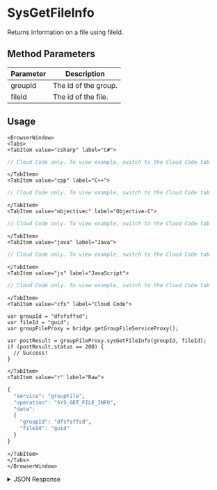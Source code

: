# SysGetFileInfo

Returns information on a file using fileId.

<PartialServop service_name="groupFile" operation_name="SYS_GET_FILE_INFO" />

## Method Parameters
Parameter | Description
--------- | -----------
groupId | The id of the group.
fileId | The id of the file.

## Usage

```mdx-code-block
<BrowserWindow>
<Tabs>
<TabItem value="csharp" label="C#">
```

```csharp
// Cloud Code only. To view example, switch to the Cloud Code tab
```

```mdx-code-block
</TabItem>
<TabItem value="cpp" label="C++">
```

```cpp
// Cloud Code only. To view example, switch to the Cloud Code tab
```

```mdx-code-block
</TabItem>
<TabItem value="objectivec" label="Objective-C">
```

```objectivec
// Cloud Code only. To view example, switch to the Cloud Code tab
```

```mdx-code-block
</TabItem>
<TabItem value="java" label="Java">
```

```java
// Cloud Code only. To view example, switch to the Cloud Code tab
```

```mdx-code-block
</TabItem>
<TabItem value="js" label="JavaScript">
```

```javascript
// Cloud Code only. To view example, switch to the Cloud Code tab
```

```mdx-code-block
</TabItem>
<TabItem value="cfs" label="Cloud Code">
```

```cfscript
var groupId = "dfsfsffsd";
var fileId = "guid";
var groupFileProxy = bridge.getGroupFileServiceProxy();

var postResult = groupFileProxy.sysGetFileInfo(groupId, fileId);
if (postResult.status == 200) {
  // Success!
}
```

```mdx-code-block
</TabItem>
<TabItem value="r" label="Raw">
```

```r
{
  "service": "groupFile",
  "operation": "SYS_GET_FILE_INFO",
  "data":
  {
    "groupId": "dfsfsffsd",
    "fileId": "guid"
  }
}
```

```mdx-code-block
</TabItem>
</Tabs>
</BrowserWindow>
```

<details>
<summary>JSON Response</summary>

```json
{
  "data": {
    "fileDetails": {
      "treeId": "d9e937cc-750f-4414-962c-838f1af3f34a",
      "fileName": "glog.json",
      "fileSize": 7051,
      "dateUploaded": 1677183768000,
      "etag": "08c580b36ee79773bfec4a3c51bd1b64",
      "acl": {
        "member": 2,
        "other": 0
      },
      "version": 1,
      "url": "https://api.internal.braincloudservers.com/groupfiles/bc/g/23782/gr/2bf538d1-19ea-4e14-9862-f979215e09b7/d9e937cc-750f-4414-962c-838f1af3f34a/6d938c22-3b8c-4b99-a913-2edafed71a83/V1/glog.json",
      "fileId": "6d938c22-3b8c-4b99-a913-2edafed71a83"
    },
    "groupId": "2bf538d1-19ea-4e14-9862-f979215e09b7"
  },
  "status": 200
}
```
</details>

